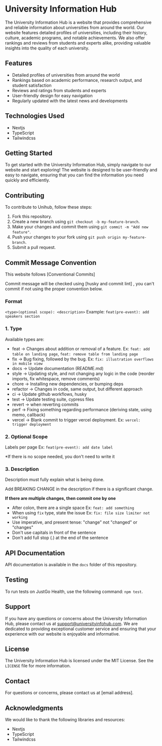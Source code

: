 # University Information Hub

The University Information Hub is a website that provides comprehensive and reliable information about universities from around the world. Our website features detailed profiles of universities, including their history, culture, academic programs, and notable achievements. We also offer rankings and reviews from students and experts alike, providing valuable insights into the quality of each university.

## Features

- Detailed profiles of universities from around the world
- Rankings based on academic performance, research output, and student satisfaction
- Reviews and ratings from students and experts
- User-friendly design for easy navigation
- Regularly updated with the latest news and developments

## Technologies Used

- Nextjs
- TypeScript
- Tailwindcss

## Getting Started

To get started with the University Information Hub, simply navigate to our website and start exploring! The website is designed to be user-friendly and easy to navigate, ensuring that you can find the information you need quickly and efficiently.

## Contributing

To contribute to Unihub, follow these steps:

1. Fork this repository.
2. Create a new branch using `git checkout -b my-feature-branch`.
3. Make your changes and commit them using `git commit -m "Add new feature"`.
4. Push your changes to your fork using `git push origin my-feature-branch`.
5. Submit a pull request.

## Commit Message Convention

This website follows [Conventional Commits]

Commit message will be checked using [husky and commit lint] , you can't commit if not using the proper convention below.

### Format

`<type>(optional scope): <description>`
Example: `feat(pre-event): add speakers section`

### 1. Type

Available types are:

- feat → Changes about addition or removal of a feature. Ex: `feat: add table on landing page`, `feat: remove table from landing page`
- fix → Bug fixing, followed by the bug. Ex: `fix: illustration overflows in mobile view`
- docs → Update documentation (README.md)
- style → Updating style, and not changing any logic in the code (reorder imports, fix whitespace, remove comments)
- chore → Installing new dependencies, or bumping deps
- refactor → Changes in code, same output, but different approach
- ci → Update github workflows, husky
- test → Update testing suite, cypress files
- revert → when reverting commits
- perf → Fixing something regarding performance (deriving state, using memo, callback)
- vercel → Blank commit to trigger vercel deployment. Ex: `vercel: trigger deployment`

### 2. Optional Scope

Labels per page Ex: `feat(pre-event): add date label`

\*If there is no scope needed, you don't need to write it

### 3. Description

Description must fully explain what is being done.

Add BREAKING CHANGE in the description if there is a significant change.

**If there are multiple changes, then commit one by one**

- After colon, there are a single space Ex: `feat: add something`
- When using `fix` type, state the issue Ex: `fix: file size limiter not working`
- Use imperative, and present tense: "change" not "changed" or "changes"
- Don't use capitals in front of the sentence
- Don't add full stop (.) at the end of the sentence

## API Documentation

API documentation is available in the `docs` folder of this repository.

## Testing

To run tests on JustGo Health, use the following command: `npm test`.

## Support

If you have any questions or concerns about the University Information Hub, please contact us at support@universityinfohub.com. We are dedicated to providing exceptional customer service and ensuring that your experience with our website is enjoyable and informative.

## License

The University Information Hub is licensed under the MIT License. See the `LICENSE` file for more information.

## Contact

For questions or concerns, please contact us at [email address].

## Acknowledgments

We would like to thank the following libraries and resources:

- Nextjs
- TypeScript
- Tailwindcss
